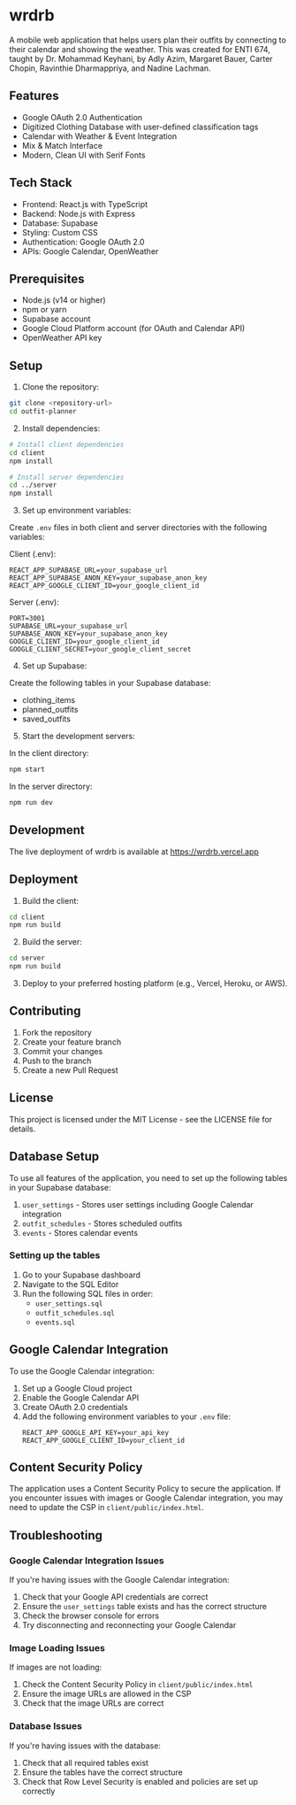 # wrdrb

A mobile web application that helps users plan their outfits by connecting to their calendar and showing the weather. This was created for ENTI 674, taught by Dr. Mohammad Keyhani, by Adly Azim, Margaret Bauer, Carter Chopin, Ravinthie Dharmappriya, and Nadine Lachman.

## Features

- Google OAuth 2.0 Authentication
- Digitized Clothing Database with user-defined classification tags
- Calendar with Weather & Event Integration
- Mix & Match Interface
- Modern, Clean UI with Serif Fonts

## Tech Stack

- Frontend: React.js with TypeScript
- Backend: Node.js with Express
- Database: Supabase
- Styling: Custom CSS
- Authentication: Google OAuth 2.0
- APIs: Google Calendar, OpenWeather

## Prerequisites

- Node.js (v14 or higher)
- npm or yarn
- Supabase account
- Google Cloud Platform account (for OAuth and Calendar API)
- OpenWeather API key

## Setup

1. Clone the repository:
```bash
git clone <repository-url>
cd outfit-planner
```

2. Install dependencies:
```bash
# Install client dependencies
cd client
npm install

# Install server dependencies
cd ../server
npm install
```

3. Set up environment variables:

Create `.env` files in both client and server directories with the following variables:

Client (.env):
```
REACT_APP_SUPABASE_URL=your_supabase_url
REACT_APP_SUPABASE_ANON_KEY=your_supabase_anon_key
REACT_APP_GOOGLE_CLIENT_ID=your_google_client_id
```

Server (.env):
```
PORT=3001
SUPABASE_URL=your_supabase_url
SUPABASE_ANON_KEY=your_supabase_anon_key
GOOGLE_CLIENT_ID=your_google_client_id
GOOGLE_CLIENT_SECRET=your_google_client_secret
```

4. Set up Supabase:

Create the following tables in your Supabase database:

- clothing_items
- planned_outfits
- saved_outfits

5. Start the development servers:

In the client directory:
```bash
npm start
```

In the server directory:
```bash
npm run dev
```

## Development

The live deployment of wrdrb is available at https://wrdrb.vercel.app

## Deployment

1. Build the client:
```bash
cd client
npm run build
```

2. Build the server:
```bash
cd server
npm run build
```

3. Deploy to your preferred hosting platform (e.g., Vercel, Heroku, or AWS).

## Contributing

1. Fork the repository
2. Create your feature branch
3. Commit your changes
4. Push to the branch
5. Create a new Pull Request

## License

This project is licensed under the MIT License - see the LICENSE file for details.

## Database Setup

To use all features of the application, you need to set up the following tables in your Supabase database:

1. `user_settings` - Stores user settings including Google Calendar integration
2. `outfit_schedules` - Stores scheduled outfits
3. `events` - Stores calendar events

### Setting up the tables

1. Go to your Supabase dashboard
2. Navigate to the SQL Editor
3. Run the following SQL files in order:
   - `user_settings.sql`
   - `outfit_schedules.sql`
   - `events.sql`

## Google Calendar Integration

To use the Google Calendar integration:

1. Set up a Google Cloud project
2. Enable the Google Calendar API
3. Create OAuth 2.0 credentials
4. Add the following environment variables to your `.env` file:
   ```
   REACT_APP_GOOGLE_API_KEY=your_api_key
   REACT_APP_GOOGLE_CLIENT_ID=your_client_id
   ```

## Content Security Policy

The application uses a Content Security Policy to secure the application. If you encounter issues with images or Google Calendar integration, you may need to update the CSP in `client/public/index.html`.

## Troubleshooting

### Google Calendar Integration Issues

If you're having issues with the Google Calendar integration:

1. Check that your Google API credentials are correct
2. Ensure the `user_settings` table exists and has the correct structure
3. Check the browser console for errors
4. Try disconnecting and reconnecting your Google Calendar

### Image Loading Issues

If images are not loading:

1. Check the Content Security Policy in `client/public/index.html`
2. Ensure the image URLs are allowed in the CSP
3. Check that the image URLs are correct

### Database Issues

If you're having issues with the database:

1. Check that all required tables exist
2. Ensure the tables have the correct structure
3. Check that Row Level Security is enabled and policies are set up correctly 
